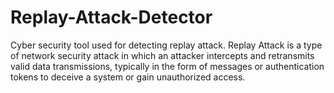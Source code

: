# Replay-Attack-Detector
Cyber security tool used for detecting replay attack. Replay Attack is a type of network security attack in which an attacker intercepts and retransmits valid data transmissions, typically in the form of messages or authentication tokens to deceive a system or gain unauthorized access.
